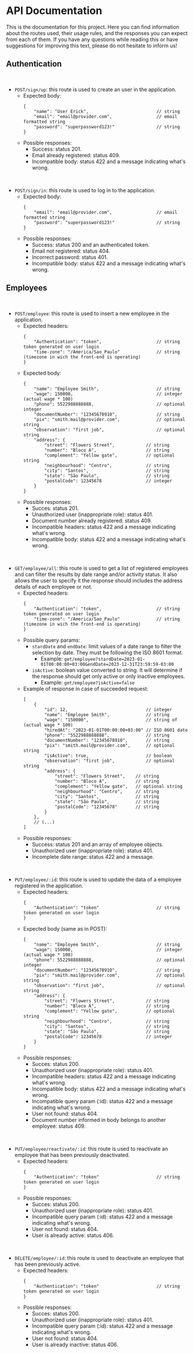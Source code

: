 
# API Documentation

 This is the documentation for this project. Here you can find information about the routes used, their usage rules, and the responses you can expect from each of them. If you have any questions while reading this or have suggestions for improving this text, please do not hesitate to inform us!

## Authentication
<br />

 - `POST/sign/up`: this route is used to create an user in the application.
	- Expected body:
		```
	    {
	    	"name": "User Erick",                          // string
	    	"email": "email@provider.com",                 // email formatted string
	    	"password": "superpassword123!"                // string
	    }
		```
	- Possible responses:
		- Success: status 201.
		- Email already registered: status 409.
		- Incompatible body: status 422 and a message indicating what's wrong.
<br />

 - `POST/sign/in`: this route is used to log in to the application.
	- Expected body:
		```
	    {
	    	"email": "email@provider.com",                 // email formatted string
	    	"password": "superpassword123!"                // string
	    }
		```
	- Possible responses:
		- Success: status 200 and an authenticated token.
		- Email not registered: status 404.
		- Incorrect password: status 401.
		- Incompatible body: status 422 and a message indicating what's wrong.

## Employees
<br />

 - `POST/employee`: this route is used to insert a new employee in the application.
	- Expected headers:
		```
		{
			"Authentication": "token",                     // string token generated on user login
			"time-zone": "/America/Sao_Paulo"              // string (timezone in wich the front-end is operating)
		}
		```
	- Expected body:
	 	```
		{
			"name": "Employee Smith",                      // string
			"wage": 150000,                                // integer (actual wage * 100)
			"phone": 5522988888888,                        // optional integer
			"documentNumber": "12345678910",               // string
			"pix": "smith.mail@provider.com",              // optional string
			"observation": "first job",                    // optional string
			"address": {
				"street": "Flowers Street",            // string
				"number": "Bloco A",                   // string
				"complement": "Yellow gate",           // optional string
				"neighbourhood": "Centro",             // string
				"city": "Santos",                      // string
				"state": "São Paulo",                  // string
				"postalCode": 12345678                 // integer
			}
		}
		```
	- Possible responses:
		- Succes: status 201.
		- Unauthorized user (inappropriate role): status 401.
		- Document number already registered: status 409.
		- Incompatible headers: status 422 and a message indicating what's wrong.
		- Incompatible body: status 422 and a message indicating what's wrong.
<br />

 - `GET/employee/all`: this route is used to get a list of registered employees and can filter the results by date range and/or activity status. It also allows the user to specify it the response should includes the address details of each employee or not.
	- Expected headers:
		```
		{
			"Authentication": "token",                     // string token generated on user login
			"time-zone": "/America/Sao_Paulo"              // string (timezone in wich the front-end is operating)
		}
		```
	- Possible query params:
		- `stardDate` and `endDate`: limit values of a date range to filter the selection by date. They must be following the ISO 8601 format.
			- Example: `get/employee?stardDate=2023-01-01T00:00:00+03:00&endDate=2023-12-31T23:59:59-03:00`
		- `isActive`: boolean value converted to string. It will determine if the response should get only active or only inactive employees.
			- Example: `get/employee?isActive=false`
	- Example of response in case of succeeded request:
		```
		[
			{
				"id": 12,                              // integer
				"name": "Employee Smith",              // string
				"wage": "150000",                      // string of (actual wage * 100)
				"hiredAt": "2023-01-01T00:00:00+03:00" // ISO 8601 date
				"phone": "5522988888888",              // string
				"documentNumber": "12345678910",       // string
				"pix": "smith.mail@provider.com",      // optional string
				"isActive": true,                      // boolean
				"observation": "first job",            // optional string
				"address": {
					"street": "Flowers Street",    // string
					"number": "Bloco A",           // string
					"complement": "Yellow gate",   // optional string
					"neighbourhood": "Centro",     // string
					"city": "Santos",              // string
					"state": "São Paulo",          // string
					"postalCode": "12345678"       // string
				}
			},
			// (...)
		]
		```
	- Possible responses:
		- Success: status 201 and an array of employee objects.
		- Unauthorized user (inappropriate role): status 401.
		- Incomplete date range: status 422 and a message.
<br />

 - `PUT/employee/:id`: this route is used to update the data of a employee registered in the application.
	- Expected headers:
		```
		{
			"Authentication": "token"                      // string token generated on user login
		}
		```
	- Expected body (same as in POST):
	 	```
		{
			"name": "Employee Smith",                      // string
			"wage": 150000,                                // integer (actual wage * 100)
			"phone": 5522988888888,                        // optional integer
			"documentNumber": "12345678910",               // string
			"pix": "smith.mail@provider.com",              // optional string
			"observation": "first job",                    // optional string
			"address": {
				"street": "Flowers Street",            // string
				"number": "Bloco A",                   // string
				"complement": "Yellow gate",           // optional string
				"neighbourhood": "Centro",             // string
				"city": "Santos",                      // string
				"state": "São Paulo",                  // string
				"postalCode": 12345678                 // integer
			}
		}
		```
	- Possible responses:
		- Succes: status 200.
		- Unauthorized user (inappropriate role): status 401.
		- Incompatible headers: status 422 and a message indicating what's wrong.
		- Incompatible body: status 422 and a message indicating what's wrong.
		- Incompatible query param (:id): status 422 and a message indicating what's wrong.
		- User not found: status 404.
		- Document number informed in body belongs to another employee: status 409.
<br />

 - `PUT/employee/reactivate/:id`: this route is used to reactivate an employee that has been previously deactivated.
	- Expected headers:
		```
		{
			"Authentication": "token"                      // string token generated on user login
		}
		```
	- Possible responses:
		- Succes: status 200.
		- Unauthorized user (inappropriate role): status 401.
		- Incompatible query param (:id): status 422 and a message indicating what's wrong.
		- User not found: status 404.
		- User is already active: status 406.
<br />

 - `DELETE/employee/:id`: this route is used to deactivate an employee that has been previously active.
	- Expected headers:
		```
		{
			"Authentication": "token"                      // string token generated on user login
		}
		```
	- Possible responses:
		- Succes: status 200.
		- Unauthorized user (inappropriate role): status 401.
		- Incompatible query param (:id): status 422 and a message indicating what's wrong.
		- User not found: status 404.
		- User is already inactive: status 406.
<br />
